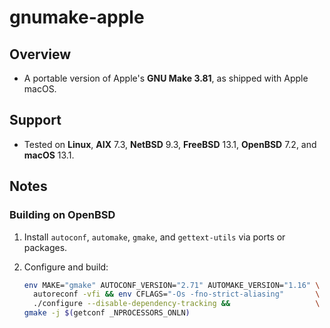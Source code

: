# gnumake-apple

## Overview

* A portable version of Apple's **GNU Make 3.81**, as shipped with Apple macOS.

## Support

* Tested on **Linux**, **AIX** 7.3, **NetBSD** 9.3, **FreeBSD** 13.1, **OpenBSD** 7.2, and **macOS** 13.1.

## Notes

### Building on OpenBSD

1. Install `autoconf`, `automake`, `gmake`, and `gettext-utils` via ports or packages.

2. Configure and build:

   ```bash
   env MAKE="gmake" AUTOCONF_VERSION="2.71" AUTOMAKE_VERSION="1.16" \
     autoreconf -vfi && env CFLAGS="-Os -fno-strict-aliasing"       \
     ./configure --disable-dependency-tracking &&                   \
   gmake -j $(getconf _NPROCESSORS_ONLN)
   ```
